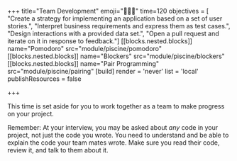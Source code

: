 +++
title="Team Development"
emoji="🧑🏿‍🔧"
time=120
objectives = [
    "Create a strategy for implementing an application based on a set of user stories.",
    "Interpret business requirements and express them as test cases.",
    "Design interactions with a provided data set.",
    "Open a pull request and iterate on it in response to feedback."]
[[blocks.nested.blocks]]
name="Pomodoro"
src="module/piscine/pomodoro"
[[blocks.nested.blocks]]
name="Blockers"
src="module/piscine/blockers"
[[blocks.nested.blocks]]
name="Pair Programming"
src="module/piscine/pairing"
[build]
  render = 'never'
  list = 'local'
  publishResources = false
  
+++

This time is set aside for you to work together as a team to make progress on your project.

Remember: At your interview, you may be asked about _any_ code in your project, not just the code you wrote. You need to understand and be able to explain the code your team mates wrote. Make sure you read their code, review it, and talk to them about it.
